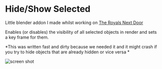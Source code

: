 # Hide/Show Selected 
Little blender addon I made whilst working on [The Royals Next Door](https://pikkukala.com/royals-next-door/)

Enables (or disables) the visibility of all selected objects in render and sets a key frame for them.

*This was written fast and dirty because we needed it and it might crash if you try to hide objects that are already hidden or vice versa *

![screen shot](http://micahdenn.com/img/download/addon.png)
